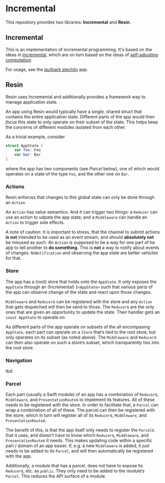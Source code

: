 # Incremental

This repository provides two libraries: **Incremental** and **Resin**.

## Incremental

This is an implementation of incremental programming. It's based on the ideas in [incremental](https://blog.janestreet.com/introducing-incremental/), which are on turn based on the ideas of [self-adjusting computation](http://www.umut-acar.org/self-adjusting-computation).

For usage, see the [laufpark stechlin](https://github.com/chriseidhof/laufpark-stechlin) app.

## Resin

Resin uses Incremental and additionally provides a framework way to manage application state.

An app using Resin would typically have a single, shared struct that contains the entire application state. Different parts of the app would then *focus* this state to only operate on their subset of the state. This helps keep the concerns of different modules isolated from each other.

As a trivial example, consider

```swift
struct AppState {
    var foo: Foo
    var bar: Bar
}
```

where the app has two components (see *Parcel* below), one of which would operates on a state of the type `Foo`, and the other one on `Bar`.

### Actions

Resin enforces that changes to this global state can only be done through an `Action`. 

An `Action` has value semantics. And it can trigger two things: a `Reducer` can use an action to udpate the app state; and a `Middleware` can handle an `Action` to trigger side effects.

A note of caution: It is important to stress, that the channel to submit actions **is not** intended to be used as an event stream, and should **absolutely not** be misused as such. An `Action` is supposed to be a way for one part of he app to tell another to **do something**. This is **not** a way to notify about events of changes. `NSNotification` and observing the app state are better vehicles for that.

### Store

The app has a (root) store that holds onto the `AppState`. It only exposes the `AppState` through an (Incremental) `I<AppState>` such that various parts of the app can observe change of the state and react upon those changes.

`Middleware` and `Reducer`s can be registered with the store and any `Action` that gets dispatched will then be send to those. The `Reducer`s are the only ones that are given an opportunity to update the state. Their handler gets an `inout AppState` to operate on.

As different parts of the app operate on subsets of the all encompasing `AppState`, each part can operate on a `Store` that’s tied to the root store, but only operates on its subset (as noted above). The `Middleware` and `Reducer`s can then also operate on such a store’s subset, which transparently ties into the root store.

### Navigation

tbd

### Parcel

Each part (usually a Swift module) of an app has a combination of `Reducer`s, `Middleware`, and `PresentationRoute`s to implement its features. All of these needs to be registered with the store. In order to facilitate that, a `Parcel` can wrap a combination of all of these. The parcel can then be registered with the store, which in turn will register all of its `Reducer`s, `Middleware`, and `PresentationRoute`s.

The benefit of this, is that the app itself only needs to register the `Parcel`s that it uses, and doesn’t have to know which `Reducer`s, `Middleware`, and `PresentationRoute`s it needs. This makes updating code within a specific part / domain of an app easier. If, e.g. a new `Middleware` is added, it just needs to be added to its `Parcel`, and will then automatically be registered with the app.

Additionally, a module that has a parcel, does not have to expose its `Reducer`s, etc. as `public`. They only need to be added to the module’s `Parcel`. This reduces the API surface of a module.

